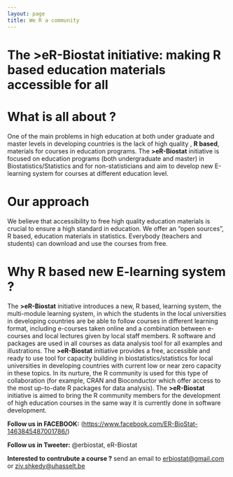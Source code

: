 ```yaml
---
layout: page
title: We R a community
---
```

# The >eR-Biostat initiative: making R based education materials accessible for all
# What is all about ?
One of the main problems in high education at both under graduate and master levels in developing countries is the lack of high quality , **R based**,  materials for courses in education programs.  The **>eR-Biostat**  initiative is focused on education programs (both undergraduate and master) in Biostatistics/Statistics and for non-statisticians and aim to develop new E-learning system for courses at different education  level.

# Our approach
We believe that accessibility to free high quality education materials is crucial to ensure a high standard in education.  We offer an “open sources”, R based, education materials in statistics. Everybody (teachers and students) can download and use the courses from free.  

# Why R based new E-learning system ?

The **>eR-Biostat** initiative introduces a new, R based, learning system, the multi-module learning system,  in which the students in the local universities in developing countries are be able to follow courses in different learning format, including e-courses taken online and a combination between e-courses and local lectures given by local staff members. R software and packages are used in all courses as data analysis tool for all examples and illustrations. The **>eR-Biostat**  initiative provides a free, accessible and ready to use tool for capacity building in biostatistics/statistics for local universities in developing countries with current low or near zero capacity in these topics. In its nurture, the R community is used for this type of collaboration (for example, CRAN and Bioconductor which offer access to the most up-to-date R packages for data analysis). The **>eR-Biostat**  initiative is aimed to bring the R community members for the development of high education courses in the same way it is currently done in software development.

**Follow us in FACEBOOK:** (https://www.facebook.com/ER-BioStat-1463845487001786/)

**Follow us in Tweeter:** @erbiostat, eR-Biostat

**Interested to contrubute a course ?**  send an email to 	erbiostat@gmail.com or ziv.shkedy@uhasselt.be
